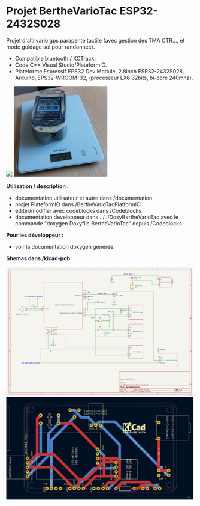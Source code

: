 # Projet BertheVarioTac ESP32-2432S028
Projet d'alti vario gps parapente tactile (avec gestion des TMA CTR..., et mode guidage sol pour randonnée).
- Compatible bluetooth / XCTrack.
- Code C++ Visual Studio/PlateformIO.
- Plateforme Espressif EPS32 Dev Module, 2.8inch ESP32-2432S028, Arduino, EPS32-WROOM-32,  (processeur LX6 32bits, bi-core 240mhz).

<img src="./avec-pcb.jpg" width="250"/>
<img src="./berthevariotac-balance.jpg" width="250"/>

**Utilisation / description :**
- documentation utilisateur et autre dans /documentation
- projet PlateformIO dans /BertheVarioTacPlatformIO
- editer/modifier avec codeblocks dans /Codeblocks
- documentation developpeur dans ../../DoxyBertheVarioTac avec le commande "doxygen Doxyfile.BertheVarioTac" depuis /Codeblocks
   

**Pour les développeur :**
- voir la documentation doxygen generée.

**Shemas dans /kicad-pcb :**

<img src="./shema-bmp180.png" width="500"/>
<img src="./pcb-io.png" width="500"/>
